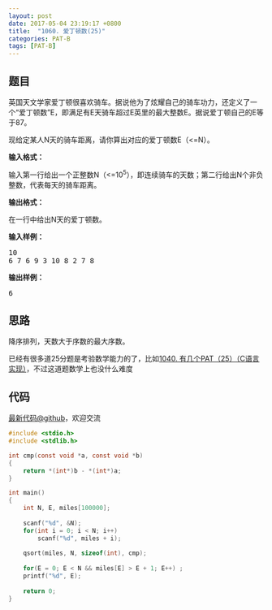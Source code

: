 ```yaml
---
layout: post
date: 2017-05-04 23:19:17 +0800
title:  "1060. 爱丁顿数(25)"
categories: PAT-B
tags: [PAT-B]
---
```


## 题目

<div id="problemContent">
<p>
英国天文学家爱丁顿很喜欢骑车。据说他为了炫耀自己的骑车功力，还定义了一个“爱丁顿数”E，即满足有E天骑车超过E英里的最大整数E。据说爱丁顿自己的E等于87。
</p>
<p>
现给定某人N天的骑车距离，请你算出对应的爱丁顿数E（&lt;=N）。
</p>
<p><b>
输入格式：
</b></p>
<p>
输入第一行给出一个正整数N（&lt;=10<sup>5</sup>），即连续骑车的天数；第二行给出N个非负整数，代表每天的骑车距离。
</p>
<p><b>
输出格式：
</b></p>
<p>
在一行中给出N天的爱丁顿数。</p>
<b>输入样例：</b><pre>
10
6 7 6 9 3 10 8 2 7 8
</pre>
<b>输出样例：</b><pre>
6
</pre>
</div>

## 思路

降序排列，天数大于序数的最大序数。

已经有很多道25分题是考验数学能力的了，比如[1040. 有几个PAT（25）（C语言实现）](http://www.jianshu.com/p/65291de1906b)，不过这道题数学上也没什么难度

## 代码

[最新代码@github](https://github.com/OliverLew/PAT/blob/master/PATBasic/1060.c)，欢迎交流
```c
#include <stdio.h>
#include <stdlib.h>

int cmp(const void *a, const void *b) 
{ 
    return *(int*)b - *(int*)a; 
}

int main()
{
    int N, E, miles[100000];
    
    scanf("%d", &N);
    for(int i = 0; i < N; i++) 
        scanf("%d", miles + i);
    
    qsort(miles, N, sizeof(int), cmp);
    
    for(E = 0; E < N && miles[E] > E + 1; E++) ;
    printf("%d", E);
    
    return 0;
}

```